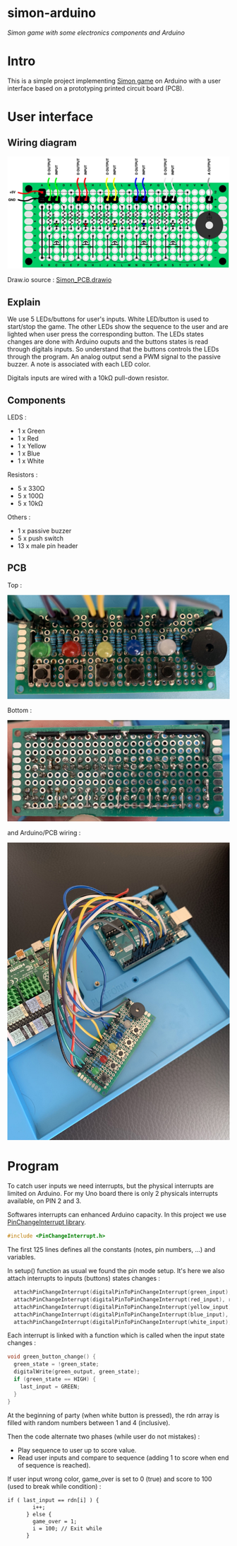 # simon-arduino
*Simon game with some electronics components and Arduino*

# Intro

This is a simple project implementing [Simon game](https://en.wikipedia.org/wiki/Simon_(game)) on Arduino with a user interface based on a prototyping printed circuit board (PCB).

# User interface

## Wiring diagram

![PCB board](pcb.jpg)

Draw.io source : [Simon_PCB.drawio](Simon_PCB.drawio)

## Explain

We use 5 LEDs/buttons for user's inputs. White LED/button is used to start/stop the game. The other LEDs show the sequence to the user and are lighted when user press the corresponding button. The LEDs states changes are done with Arduino ouputs and the buttons states is read through digitals inputs. So understand that the buttons controls the LEDs through the program. An analog output send a PWM signal to the passive buzzer. A note is associated with each LED color.

Digitals inputs are wired with a 10kΩ pull-down resistor.

## Components

LEDS :
- 1 x Green
- 1 x Red
- 1 x Yellow
- 1 x Blue
- 1 x White

Resistors :
- 5 x 330Ω
- 5 x 100Ω
- 5 x 10kΩ

Others :
- 1 x passive buzzer
- 5 x push switch
- 13 x male pin header

## PCB

Top :

![Board top](board_top.jpg)

Bottom :

![Board bottom](board_bottom.jpg)

and Arduino/PCB wiring :

![Arduino wiring](arduino_wiring.jpg)

# Program

To catch user inputs we need interrupts, but the physical interrupts are limited on Arduino. For my Uno board there is only 2 physicals interrupts available, on PIN 2 and 3.

Softwares interrupts can enhanced Arduino capacity. In this project we use [PinChangeInterrupt library](https://www.arduino.cc/reference/en/libraries/pinchangeinterrupt/).

```C++
#include <PinChangeInterrupt.h>
```

The first 125 lines defines all the constants (notes, pin numbers, ...) and variables.

In setup() function as usual we found the pin mode setup. It's here we also attach interrupts to inputs (buttons) states changes :

```C++
  attachPinChangeInterrupt(digitalPinToPinChangeInterrupt(green_input), green_button_change, CHANGE);
  attachPinChangeInterrupt(digitalPinToPinChangeInterrupt(red_input), red_button_change, CHANGE);
  attachPinChangeInterrupt(digitalPinToPinChangeInterrupt(yellow_input), yellow_button_change, CHANGE);
  attachPinChangeInterrupt(digitalPinToPinChangeInterrupt(blue_input), blue_button_change, CHANGE);
  attachPinChangeInterrupt(digitalPinToPinChangeInterrupt(white_input), white_button_change, CHANGE);
```

Each interrupt is linked with a function which is called when the input state changes :

```C++
void green_button_change() {
  green_state = !green_state;
  digitalWrite(green_output, green_state);
  if (green_state == HIGH) {
    last_input = GREEN;
  }
}
```

At the beginning of party (when white button is pressed), the rdn array is filled with random numbers between 1 and 4 (inclusive).

Then the code alternate two phases (while user do not mistakes) :
- Play sequence to user up to score value.
- Read user inputs and compare to sequence (adding 1 to score when end of sequence is reached).

If user input wrong color, game_over is set to 0 (true) and score to 100 (used to break while condition) :

```C+
if ( last_input == rdn[i] ) {
        i++;
      } else {
        game_over = 1;
        i = 100; // Exit while
      }
```
